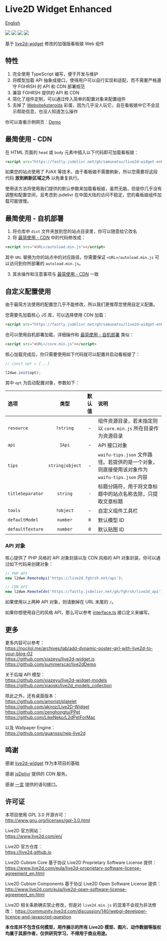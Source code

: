# Live2D Widget Enhanced

[English](README.en.md)

![](https://forthebadge.com/images/badges/made-with-typescript.svg)
![](https://forthebadge.com/images/badges/built-with-love.svg)
![](https://forthebadge.com/images/badges/uses-html.svg)
![](https://forthebadge.com/images/badges/ctrl-c-ctrl-v.svg)

基于 [live2d-widget](https://github.com/stevenjoezhang/live2d-widget/blob/master/src/model.js) 修改的加强版看板娘 Web 组件

## 特性

1. 完全使用 TypeScript 编写，便于开发与维护
2. 将模型加载 API 抽象成接口，使得用户可以自行实现和适配，而不需要严格遵守 FGHRSH 的 API 和 CDN 部署规范
3. 兼容 FGHRSH 提供的 API 和 CDN
4. 简化了组件定制，可以通过传入简单的配置对象来配置组件
5. 去掉了 [WebsiteAsteroids](http://www.websiteasteroids.com) 彩蛋，因为几乎没人玩它，且在看板娘中它不会显示帮助信息，也没人知道怎么操作

你可以查看示例网页：[Demo](https://samunatsu.github.io/live2d-widget-enhanced/)

## 最简使用 - CDN

在 HTML 页面的 `head` 或 `body` 元素中插入以下代码即可加载看板娘：

```html
<script src="https://fastly.jsdelivr.net/gh/samunatsu/live2d-widget-enhanced@latest/dist/autoload.min.js"></script>
```

如果您的站点使用了 PJAX 等技术，由于看板娘不需要刷新，所以您需要将这段代码 **放到刷新区域之外** 以免重复执行。

使用该方法将使用我们提供的默认参数来加载看板娘，虽然无脑，但是你几乎没有调整和配置空间，且考虑到 jsdelivr 在中国大陆的访问不稳定，您的看板娘组件加载可能很慢。

## 最简使用 - 自机部署

1. 将仓库中 `dist` 文件夹放到您的站点目录里，你可以随意给它改名
2. 将 [最简使用 - CDN](#最简使用---cdn) 中的代码修改成：

```html
<script src="<URL>/autoload.min.js"></script>
```

其中 `URL` 替换为你的站点中的对应路径，你需要保证 `<URL>/autoload.min.js` 可以访问到你所部署的 `autoload.min.js`。

3. 其余操作和注意事项与 [最简使用 - CDN](#最简使用---cdn) 一致

## 自定义配置使用

由于最简方法使用的配置您几乎不能修改，所以我们更推荐您使用自定义配置。

您需要先加载核心 JS 库，可以选择使用 CDN 加载：

```html
<script src="https://fastly.jsdelivr.net/gh/samunatsu/live2d-widget-enhanced@latest/dist/core.min.js"></script>
```

也可以使用自机部署加载，详细操作和 [最简使用 - 自机部署](#最简使用---自机部署) 类似：

```html
<script src="<URL>/core.min.js"></script>
```

核心加载完成后，你只需要使用如下代码就可以配置并启动看板娘了：

```js
// const opt = {...}

l2dwe.init(opt);
```

其中 `opt` 为启动配置对象，参数如下：

|选项|类型|默认值|说明|
|:---|:---:|:---:|:---|
|`resource`|`?string`|-|组件资源目录，若未指定则以 `core.min.js` 所在目录作为资源目录|
|`api`|`IApi`|-|API 接口对象|
|`tips`|`string\|object`|-|`waifu-tips.json` 文件路径。若提供的是一个对象，则直接使用该对象作为 `waifu-tips.json` 内容|
|`titleSeparator`|`string`|` - `|标题分隔符，用于将文章标题中的站点名称去除，只提取文章标题|
|`tools`|`?object`|-|自定义组件工具栏|
|`defaultModel`|`number`|`0`|默认模型 ID|
|`defaultTexture`|`number`|`0`|默认贴图 ID|

### API 对象

核心提供了 PHP 风格的 API 对象封装以及 CDN 风格的 API 对象封装，你可以通过如下代码来创建对象：

```js
// PHP API
new l2dwe.RemoteApi('https://live2d.fghrsh.net/api');

// CDN API
new l2dwe.RemoteCdn('https://fastly.jsdelivr.net/gh/fghrsh/live2d_api');
```

如果使用以上两种 API 对象，则请删掉在 URL 末尾的 `/`。

如果你想使用自己的风格 API，那么可以参考 [interface.ts](./src/api/interface.ts) 接口定义来编写。

## 更多

更多内容可以参考：  
https://nocilol.me/archives/lab/add-dynamic-poster-girl-with-live2d-to-your-blog-02  
https://github.com/xiazeyu/live2d-widget.js  
https://github.com/summerscar/live2dDemo

关于后端 API 模型：  
https://github.com/xiazeyu/live2d-widget-models  
https://github.com/xiaoski/live2d_models_collection

除此之外，还有桌面版本：  
https://github.com/amorist/platelet  
https://github.com/akiroz/Live2D-Widget  
https://github.com/zenghongtu/PPet  
https://github.com/LikeNeko/L2dPetForMac

以及 Wallpaper Engine：  
https://github.com/guansss/nep-live2d

## 鸣谢

感谢 [live2d-widget](https://github.com/stevenjoezhang/live2d-widget/blob/master/src/model.js) 作为本项目的基础

感谢 [jsDelivr](https://www.jsdelivr.com) 提供的 CDN 服务。

感谢 [一言](https://hitokoto.cn) 提供的语句接口。

## 许可证

本项目使用 GPL 3.0 开源许可：  
http://www.gnu.org/licenses/gpl-3.0.html

Live2D 官方网站：  
https://www.live2d.com/en/  

Live2D 官方仓库：  
https://live2d.github.io

Live2D Cubism Core 基于协议 Live2D Proprietary Software License 提供：
https://www.live2d.com/eula/live2d-proprietary-software-license-agreement_en.html

Live2D Cubism Components 基于协议 Live2D Open Software License 提供： 
http://www.live2d.com/eula/live2d-open-software-license-agreement_en.html

Live2D 相关条款确实禁止修改，但是对 `live2d.min.js` 的混淆不会视为非法修改：
https://community.live2d.com/discussion/140/webgl-developer-licence-and-javascript-question

**本仓库并不包含任何模型，用作展示的所有 Live2D 模型、图片、动作数据等版权均属于其原作者，仅供研究学习，不得用于商业用途。**
